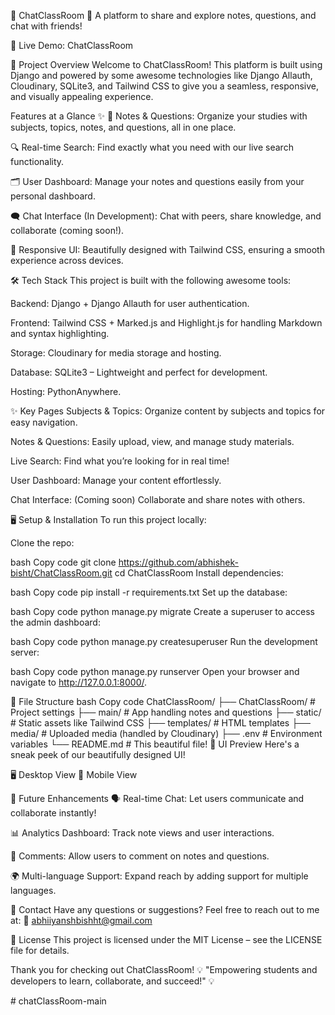 🌟 ChatClassRoom 🌟
A platform to share and explore notes, questions, and chat with friends!



🚀 Live Demo: ChatClassRoom

📝 Project Overview
Welcome to ChatClassRoom! This platform is built using Django and powered by some awesome technologies like Django Allauth, Cloudinary, SQLite3, and Tailwind CSS to give you a seamless, responsive, and visually appealing experience.

Features at a Glance ✨
📘 Notes & Questions: Organize your studies with subjects, topics, notes, and questions, all in one place.

🔍 Real-time Search: Find exactly what you need with our live search functionality.

🗂️ User Dashboard: Manage your notes and questions easily from your personal dashboard.

🗨️ Chat Interface (In Development): Chat with peers, share knowledge, and collaborate (coming soon!).

🌈 Responsive UI: Beautifully designed with Tailwind CSS, ensuring a smooth experience across devices.

🛠️ Tech Stack
This project is built with the following awesome tools:

Backend: Django + Django Allauth for user authentication.

Frontend: Tailwind CSS + Marked.js and Highlight.js for handling Markdown and syntax highlighting.

Storage: Cloudinary for media storage and hosting.

Database: SQLite3 – Lightweight and perfect for development.

Hosting: PythonAnywhere.

✨ Key Pages
Subjects & Topics: Organize content by subjects and topics for easy navigation.

Notes & Questions: Easily upload, view, and manage study materials.

Live Search: Find what you’re looking for in real time!

User Dashboard: Manage your content effortlessly.

Chat Interface: (Coming soon) Collaborate and share notes with others.

🖥️ Setup & Installation
To run this project locally:

Clone the repo:

bash
Copy code
git clone https://github.com/abhishek-bisht/ChatClassRoom.git
cd ChatClassRoom
Install dependencies:

bash
Copy code
pip install -r requirements.txt
Set up the database:

bash
Copy code
python manage.py migrate
Create a superuser to access the admin dashboard:

bash
Copy code
python manage.py createsuperuser
Run the development server:

bash
Copy code
python manage.py runserver
Open your browser and navigate to http://127.0.0.1:8000/.

📂 File Structure
bash
Copy code
ChatClassRoom/
├── ChatClassRoom/         # Project settings
├── main/                  # App handling notes and questions
├── static/                # Static assets like Tailwind CSS
├── templates/             # HTML templates
├── media/                 # Uploaded media (handled by Cloudinary)
├── .env                   # Environment variables
└── README.md              # This beautiful file!
🎨 UI Preview
Here's a sneak peek of our beautifully designed UI!

🖥️ Desktop View	📱 Mobile View
	

🔧 Future Enhancements
🗣️ Real-time Chat: Let users communicate and collaborate instantly!

📊 Analytics Dashboard: Track note views and user interactions.

💬 Comments: Allow users to comment on notes and questions.

🌍 Multi-language Support: Expand reach by adding support for multiple languages.

📧 Contact
Have any questions or suggestions? Feel free to reach out to me at:
📧 abhiiyanshbishht@gmail.com

📝 License
This project is licensed under the MIT License – see the LICENSE file for details.

Thank you for checking out ChatClassRoom!
💡 "Empowering students and developers to learn, collaborate, and succeed!" 💡

#   c h a t C l a s s R o o m - m a i n  
 